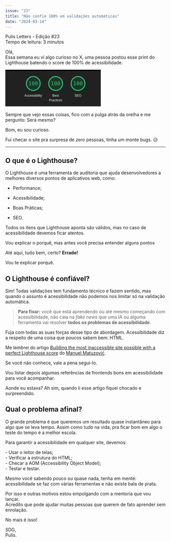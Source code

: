 ```yaml
---
issue: "23"
title: "Não confie 100% em validações automáticas"
date: "2024-03-14"
---
```


Pulis Letters - Edição #23  
Tempo de leitura: 3 minutos

Olá,  
Essa semana eu vi algo curioso no X, uma pessoa postou esse print do Lighthouse batendo o score de 100% de acessibilidade.

![Score do Lighthouse com todas as validações em 100%](images/lighthouse-300x115.webp)

Sempre que vejo essas coisas, fico com a pulga atrás da orelha e me pergunto: Será mesmo?

Bom, eu sou curioso.

Fui checar o site pra surpresa de zero pessoas, tinha um monte bugs. 😥

* * *

## O que é o Lighthouse?

O Lighthouse é uma ferramenta de auditoria que ajuda desenvolvedores a melhores diversos pontos de aplicativos web, como:

- Performance;

- Acessibilidade;

- Boas Práticas;

- SEO.

Todos os itens que Lighthouse aponta são válidos, mas no caso de acessibilidade devemos ficar atentos.

Vou explicar o porquê, mas antes você precisa entender alguns pontos

Até aqui, tudo bem, certo? **Errado!**

Vou te explicar porquê.

## O Lighthouse é confiável?

Sim! Todas validações tem fundamento técnico e fazem sentido, mas quando o assunto é acessibilidade não podemos nos limitar só na validação automática.

> **Para fixar:** você que está aprendendo ou até mesmo começando com acessibilidade, não caia na _fake news_ que uma IA ou alguma ferramenta vai resolver **todos os problemas de acessibilidade**.

Fuja com todas as suas forças desse tipo de abordagem. Acessibilidade diz a respeito de uma coisa que poucos sabem bem: HTML.

Me lembrei do artigo [Building the most inaccessible site possible with a perfect Lighthouse score](https://www.matuzo.at/blog/building-the-most-inaccessible-site-possible-with-a-perfect-lighthouse-score/) do [Manuel Matuzović](https://www.matuzo.at/about-me).

Se você não conhece, vale a pena segui-lo.

Vou listar depois algumas referências de frontends bons em acessibilidade para você acompanhar.

Aonde eu estava? Ah sim, quando li esse artigo fiquei chocado e surpreendido.

## Qual o problema afinal?

O grande problema é que queremos um resultado quase instantâneo para algo que se leva tempo. Assim como tudo na vida, pra ficar bom em algo o teste do tempo é a melhor escola.

Para garantir a acessibilidade em qualquer site, devemos:

\- Usar o leitor de telas;  
\- Verificar a estrutura do HTML;  
\- Checar a AOM (Accessibility Object Model);  
\- Testar e testar.

Mesmo você sabendo pouco ou quase nada, tenha em mente: acessibilidade se faz com várias ferramentas e não existe bala de prata.

Por isso e outras motivos estou empolgando com a mentoria que vou lançar.  
Acredito que pode ajudar muitas pessoas que querem de fato aprender sem enrolação.

No mais é isso!

SDG,  
Pulis.
